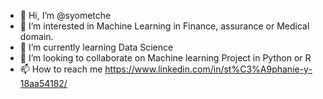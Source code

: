- 👋 Hi, I’m @syometche
- 👀 I’m interested in Machine Learning in Finance, assurance or Medical domain. 
- 🌱 I’m currently learning Data Science
- 💞️ I’m looking to collaborate on Machine learning Project in Python or R
- 📫 How to reach me https://www.linkedin.com/in/st%C3%A9phanie-y-18aa54182/

<!---
syometche/syometche is a ✨ special ✨ repository because its `README.md` (this file) appears on your GitHub profile.
You can click the Preview link to take a look at your changes.
--->
